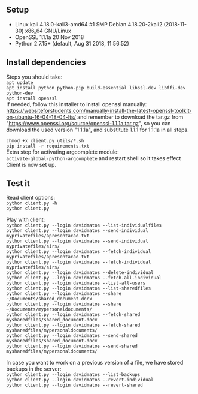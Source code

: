 ## Setup ##
- Linux kali 4.18.0-kali3-amd64 #1 SMP Debian 4.18.20-2kali2 (2018-11-30) x86_64 GNU/Linux  
- OpenSSL 1.1.1a 20 Nov 2018  
- Python 2.7.15+ (default, Aug 31 2018, 11:56:52)  
  
## Install dependencies ##
Steps you should take:  
`apt update`  
`apt install python python-pip build-essential libssl-dev libffi-dev python-dev`  
`apt install openssl`  
If needed, follow this installer to install openssl manually: https://websiteforstudents.com/manually-install-the-latest-openssl-toolkit-on-ubuntu-16-04-18-04-lts/ and remember to download the tar.gz from "https://www.openssl.org/source/openssl-1.1.1a.tar.gz", so you can download the used version "1.1.1a", and substitute 1.1.1 for 1.1.1a in all steps.  
  
`chmod +x client.py utils/*.sh`  
`pip install -r requirements.txt`  
Extra step for activating argcomplete module:  
`activate-global-python-argcomplete` and restart shell so it takes effect  
Client is now set up.  

## Test it ##
Read client options:  
`python client.py -h`  
`python client.py`  
  
Play with client:  
`python client.py --login davidmatos --list-individualfiles`  
`python client.py --login davidmatos --send-individual myprivatefiles/apresentacao.txt`  
`python client.py --login davidmatos --send-individual myprivatefiles/sirs/`  
`python client.py --login davidmatos --fetch-individual myprivatefiles/apresentacao.txt`  
`python client.py --login davidmatos --fetch-individual myprivatefiles/sirs/`  
`python client.py --login davidmatos --delete-individual`  
`python client.py --login davidmatos --fetch-all-individual`  
`python client.py --login davidmatos --list-all-users`  
`python client.py --login davidmatos --list-sharedfiles`   
`python client.py --login davidmatos --share ~/Documents/shared_document.docx`  
`python client.py --login davidmatos --share ~/Documents/mypersonaldocuments/`  
`python client.py --login davidmatos --fetch-shared mysharedfiles/shared_document.docx`  
`python client.py --login davidmatos --fetch-shared mysharedfiles/mypersonaldocuments/`  
`python client.py --login davidmatos --send-shared mysharedfiles/shared_document.docx`  
`python client.py --login davidmatos --send-shared mysharedfiles/mypersonaldocuments/`  

In case you want to work on a previous version of a file, we have stored backups in the server:   
`python client.py --login davidmatos --list-backups`  
`python client.py --login davidmatos --revert-individual`  
`python client.py --login davidmatos --revert-shared`  
